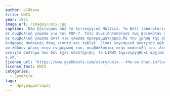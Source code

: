 ```yaml
---
author: p18kana
title: UNIX
year: 1971
image_url: /images/unix.jpg
caption: 'Όλα ξεκίνησαν από το λειτουργικό Multics. Τα Bell laboratories αποχώρησαν και ο Thompson ανέπτυξε λογισμικό ένα παιχνίδι,το οποίο λόγω χαμηλής ταχύτητας εκτέλεσης άλλαξε 
σε συμβολική γλώσσα για τον PDP-7. Τότε συνειδητοποίησε πως βρισκόταν πολύ κοντά στο σύστημα UNIX. Διαφέρει από σημερινές από άποψη χρόνου ανάπτυξης και στη λογική της συγγραφής 
σε συμβολική γλώσσα αντί για γλώσσα προγραμματισμού.Με την χρήση της Unix δημιουργήθηκε το σήμερα λογισμικό Linux.Το LINUX, είναι κλώνος του UNIX, χρησιμοποιείται σε Η / Υ και σε 
διάφορες συσκευές όπως κινητά και tablet. Είναι λογισμικό ανοιχτού κώδικα, δηλαδή η διανομή του είναι δωρεάν και δωρεάν.Ανεξάρτητοι προγραμματιστές που εργάζονται online μπορούν 
να λάβουν μέρος στην ενημέρωσή του, συμβάλλοντας στην ανάπτυξή του. Διαθέτει γραφική διεπαφή, διάφορες εφαρμογές για πιο διαφορετικές εργασίες και εύκολη στη χρήση. Είναι ένα 
ανοιχτό σύστημα που δεν έχει υποστήριξη. To LINUX δημιουργήθηκε αρχικά για υλικό Intel x86. Επί του παρόντος υποστηρίζει άλλους τύπους υλικού και εκδόσεις Redhat, OpenSuse, Ubuntu 
κ.λπ.'
license_url: 'https://www.geekboots.com/story/unix---the-os-that-influence-the-world'
license_text: UNIX
categories:
  - Εργαλεία
tags:
  -  Προγραμματισμός
---
```

